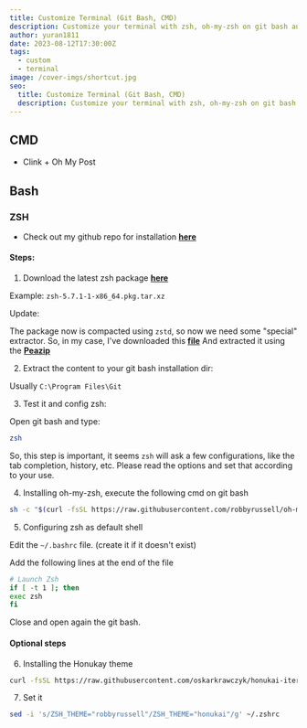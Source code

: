 ```yaml
---
title: Customize Terminal (Git Bash, CMD)
description: Customize your terminal with zsh, oh-my-zsh on git bash and cmd (via clink).
author: yuran1811
date: 2023-08-12T17:30:00Z
tags:
  - custom
  - terminal
image: /cover-imgs/shortcut.jpg
seo:
  title: Customize Terminal (Git Bash, CMD)
  description: Customize your terminal with zsh, oh-my-zsh on git bash and cmd (via clink).
---
```


## CMD

- Clink + Oh My Post

## Bash

### **ZSH**

- Check out my github repo for installation [**here**](https://github.com/yuran1811/Yuran-Workspace/tree/main/zsh_config)

#### Steps:

1. Download the latest zsh package [**here**](https://packages.msys2.org/package/zsh?repo=msys&variant=x86_64)

Example: `zsh-5.7.1-1-x86_64.pkg.tar.xz`

Update:

The package now is compacted using `zstd`, so now we need some "special" extractor. So, in my case, I've downloaded this [**file**](https://repo.msys2.org/msys/x86_64/zsh-5.8-5-x86_64.pkg.tar.zst)
And extracted it using the [**Peazip**](https://peazip.github.io/zst-compressed-file-format.html)

2. Extract the content to your git bash installation dir:

Usually `C:\Program Files\Git`

3. Test it and config zsh:

Open git bash and type:

```bash
zsh
```

So, this step is important, it seems `zsh` will ask a few configurations, like the tab completion, history, etc. Please read the options and set that according to your use.

4. Installing oh-my-zsh, execute the following cmd on git bash

```bash
sh -c "$(curl -fsSL https://raw.githubusercontent.com/robbyrussell/oh-my-zsh/master/tools/install.sh)"
```

5. Configuring zsh as default shell

Edit the `~/.bashrc` file. (create it if it doesn't exist)

Add the following lines at the end of the file

```bash
# Launch Zsh
if [ -t 1 ]; then
exec zsh
fi
```

Close and open again the git bash.

#### Optional steps

6. Installing the Honukay theme

```bash
curl -fsSL https://raw.githubusercontent.com/oskarkrawczyk/honukai-iterm/master/honukai.zsh-theme -o ~/.oh-my-zsh/custom/themes/honukai.zsh-theme
```

7. Set it

```bash
sed -i 's/ZSH_THEME="robbyrussell"/ZSH_THEME="honukai"/g' ~/.zshrc
```
